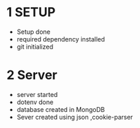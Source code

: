 # 1 SETUP
  - Setup done 
  - required dependency installed 
  - git initialized 

# 2 Server
 - server started
 - dotenv done 
 - database created in MongoDB
 - Sever created using json ,cookie-parser